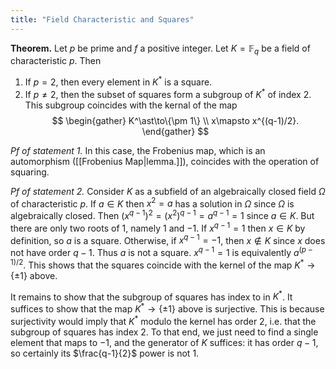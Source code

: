```yaml
---
title: "Field Characteristic and Squares"
---
```


**Theorem.** Let $p$ be prime and $f$ a positive integer. Let $K=\mathbb{F}_q$ be a field of characteristic $p$. Then 
1. If $p=2$, then every element in $K^\ast$ is a square.
2. If $p\neq 2$, then the subset of squares form a subgroup of $K^\ast$ of index 2. This subgroup coincides with the kernal of the map
$$
\begin{gather}
K^\ast\to\{\pm 1\} \\
x\mapsto x^{(q-1)/2}.
\end{gather}
$$

_Pf of statement 1._ In this case, the Frobenius map, which is an automorphism ([[Frobenius Map|lemma.]]), coincides with the operation of squaring.

_Pf of statement 2._ Consider $K$ as a subfield of an algebraically closed field $\Omega$ of characteristic $p$. If $a\in K$ then $x^2 = a$ has a solution in $\Omega$ since $\Omega$ is algebraically closed. Then $(x^{q-1})^2 = (x^2)^{q-1}=a^{q-1}=1$  since $a\in K$. But there are only two roots of $1$, namely $1$ and $-1$. If $x^{q-1}=1$ then $x\in K$ by definition, so $a$ is a square. Otherwise, if $x^{q-1}=-1$, then $x\not\in K$ since $x$ does not have order $q-1$. Thus $a$ is not a square. $x^{q-1}=1$ is equivalently $a^{(p-1)/2}$. This shows that the squares coincide with the kernel of the map $K^\ast\to\{\pm 1\}$ above.

It remains to show that the subgroup of squares has index to in $K^\ast$. It suffices to show that the map $K^\ast\to\{\pm 1\}$ above is surjective. This is because surjectivity would imply that $K^\ast$ modulo the kernel has order 2, i.e. that the subgroup of squares has index 2. To that end, we just need to find a single element that maps to $-1$, and the generator of $K$ suffices: it has order $q-1$, so certainly its $\frac{q-1}{2}$ power is not 1.
